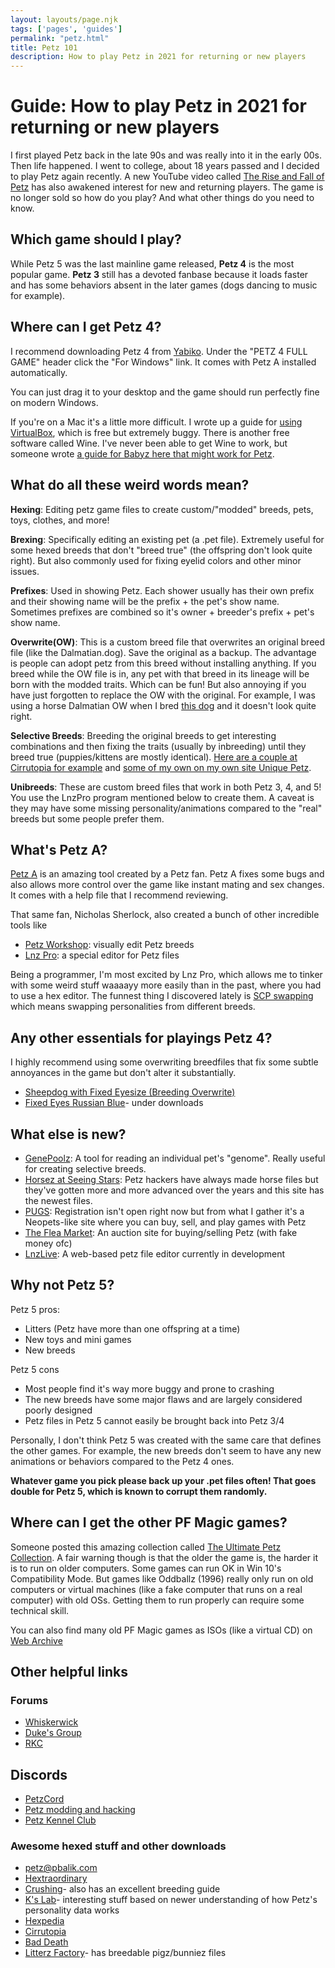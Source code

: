 ```yaml
---
layout: layouts/page.njk
tags: ['pages', 'guides']
permalink: "petz.html"
title: Petz 101
description: How to play Petz in 2021 for returning or new players
---
```


# Guide: How to play Petz in 2021 for returning or new players

I first played Petz back in the late 90s and was really into it in the early 00s. Then life happened. I went to college, about 18 years passed and I decided to play Petz again recently. A new YouTube video called [The Rise and Fall of Petz](https://www.youtube.com/watch?v=4th4aokukRc) has also awakened interest for new and returning players. The game is no longer sold so how do you play? And what other things do you need to know.

## Which game should I play?

While Petz 5 was the last mainline game released, **Petz 4** is the most popular game. **Petz 3** still has a devoted fanbase because it loads faster and has some behaviors absent in the later games (dogs dancing to music for example). 

## Where can I get Petz 4?

I recommend downloading Petz 4 from [Yabiko](https://reflettage.wixsite.com/yabiko/download). Under the "PETZ 4 FULL GAME" header click the "For Windows" link. It comes with Petz A installed automatically.

You can just drag it to your desktop and the game should run perfectly fine on modern Windows.

If you're on a Mac it's a little more difficult. I wrote up a guide for [using VirtualBox](https://petz.glitch.me/vm-tips.html), which is free but extremely buggy. There is another free software called Wine. I've never been able to get Wine to work, but someone wrote [a guide for Babyz here that might work for Petz](https://babyz.org/tutorials/mac.html).

## What do all these weird words mean?

**Hexing**: Editing petz game files to create custom/"modded" breeds, pets, toys, clothes, and more!

**Brexing**: Specifically editing an existing pet (a .pet file). Extremely useful for some hexed breeds that don't "breed true" (the offspring don't look quite right). But also commonly used for fixing eyelid colors and other minor issues.

**Prefixes**: Used in showing Petz. Each shower usually has their own prefix and their showing name will be the prefix + the pet's show name. Sometimes prefixes are combined so it's owner + breeder's prefix + pet's show name.

**Overwrite(OW)**: This is a custom breed file that overwrites an original breed file (like the Dalmatian.dog). Save the original as a backup. The advantage is people can adopt petz from this breed without installing anything. If you breed while the OW file is in, any pet with that breed in its lineage will be born with the modded traits. Which can be fun! But also annoying if you have just forgotten to replace the OW with the original. For example, I was using a horse Dalmatian OW when I bred [this dog](https://cdn.glitch.com/e8c48446-7221-44a1-aabd-d809cd1d1e34%2Fpetz93.png?v=1620517180223) and it doesn't look quite right.

**Selective Breeds**: Breeding the original breeds to get interesting combinations and then fixing the traits (usually by inbreeding) until they breed true (puppies/kittens are mostly identical). [Here are a couple at Cirrutopia for example](https://andi.rainbow-muffin.org/index.php?&main=selectivebreeds&top=downloads&left=selectivebreeds&bottom=downloads) and [some of my own on my own site Unique Petz](https://petz.glitch.me/selective-breeds.html).

**Unibreeds**: These are custom breed files that work in both Petz 3, 4, and 5! You use the LnzPro program mentioned below to create them. A caveat is they may have some missing personality/animations compared to the "real" breeds but some people prefer them.

## What's Petz A?

[Petz A](https://www.sherlocksoftware.org/page.php?id=6) is an amazing tool created by a Petz fan. Petz A fixes some bugs and also allows more control over the game like instant mating and sex changes. It comes with a help file that I recommend reviewing.

That same fan, Nicholas Sherlock, also created a bunch of other incredible tools like

- [Petz Workshop](https://www.sherlocksoftware.org/page.php?id=5): visually edit Petz breeds
- [Lnz Pro](https://www.sherlocksoftware.org/page.php?id=14): a special editor for Petz files

Being a programmer, I'm most excited by Lnz Pro, which allows me to tinker with some weird stuff waaaayy more easily than in the past, where you had to use a hex editor. The funnest thing I discovered lately is [SCP swapping](https://petzforum.proboards.com/thread/3255/scp-swapping-visual-tutorial) which means swapping personalities from different breeds.

## Any other essentials for playings Petz 4?

I highly recommend using some overwriting breedfiles that fix some subtle annoyances in the game but don't alter it substantially.

- [Sheepdog with Fixed Eyesize (Breeding Overwrite)](https://cargo-petz.neocities.org/downloads-dogz.html)
- [Fixed Eyes Russian Blue](http://jewellz.net/)- under downloads



## What else is new?

- [GenePoolz](https://reflettage.wixsite.com/yabiko/download): A tool for reading an individual pet's "genome". Really useful for creating selective breeds.
- [Horsez at Seeing Stars](https://seeingstars.site): Petz hackers have always made horse files but they've gotten more and more advanced over the years and this site has the newest files.
- [PUGS](https://www.petzuniversal.com): Registration isn't open right now but from what I gather it's a Neopets-like site where you can buy, sell, and play games with Petz
- [The Flea Market](https://tfm.petzcommunity.org/): An auction site for buying/selling Petz (with fake money ofc)
- [LnzLive](https://github.com/mnemoli/LnzLive): A web-based petz file editor currently in development

## Why not Petz 5?

Petz 5 pros:

- Litters (Petz have more than one offspring at a time)
- New toys and mini games
- New breeds

Petz 5 cons

- Most people find it's way more buggy and prone to crashing
- The new breeds have some major flaws and are largely considered poorly designed
- Petz files in Petz 5 cannot easily be brought back into Petz 3/4

Personally, I don't think Petz 5 was created with the same care that defines the other games. For example, the new breeds don't seem to have any new animations or behaviors compared to the Petz 4 ones. 

**Whatever game you pick please back up your .pet files often! That goes double for Petz 5, which is known to corrupt them randomly.**

## Where can I get the other PF Magic games?

Someone posted this amazing collection called [The Ultimate Petz Collection](http://kutheraver.com/acidtrip/petzinstallers.html). A fair warning though is that the older the game is, the harder it is to run on older computers. Some games can run OK in Win 10's Compatibility Mode. But games like Oddballz (1996) really only run on old computers or virtual machines (like a fake computer that runs on a real computer) with old OSs. Getting them to run properly can require some technical skill.

You can also find many old PF Magic games as ISOs (like a virtual CD) on [Web Archive](https://archive.org/search.php?query=pf%20magic)

## Other helpful links

### Forums

- [Whiskerwick](https://whiskerwick.boards.net)
- [Duke's Group](https://dj7.proboards.com)
- [RKC](https://petzforum.proboards.com)

## Discords

- [PetzCord](https://discord.gg/kkyBA2V)
- [Petz modding and hacking](http://discord.gg/bFanqDT)
- [Petz Kennel Club](https://petzkennelclub.co.uk)

### Awesome hexed stuff and other downloads

- [petz@pbalik.com](https://petz.pbalik.com)
- [Hextraordinary](https://lida.rainbow-muffin.org)
- [Crushing](https://crushingpetz.tumblr.com)- also has an excellent breeding guide
- [K's Lab](https://pikaglitch.neocities.org/download.html)- interesting stuff based on newer understanding of how Petz's personality data works
- [Hexpedia](http://hexpedia.totalh.net/index.php?i=1)
- [Cirrutopia](https://andi.rainbow-muffin.org)
- [Bad Death](https://baddeath.neocities.org)
- [Litterz Factory](http://homebody.eu/lf/)- has breedable pigz/bunniez files
